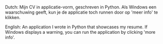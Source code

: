 Dutch:
Mijn CV in applicatie-vorm, geschreven in Python. Als Windows een waarschuwing geeft, kun je de applicatie toch runnen door op 'meer info' te klikken.

English:
An application I wrote in Python that showcases my resume. If Windows displays a warning, you can run the application by clicking 'more info'.
